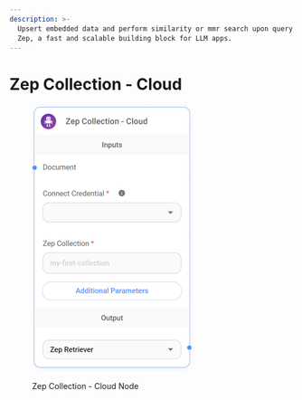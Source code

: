 ```yaml
---
description: >-
  Upsert embedded data and perform similarity or mmr search upon query using
  Zep, a fast and scalable building block for LLM apps.
---
```


# Zep Collection - Cloud

<figure><img src="../../../.gitbook/assets/image (167).png" alt="" width="287"><figcaption><p>Zep Collection - Cloud Node</p></figcaption></figure>
